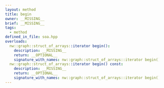 ```yaml
---
layout: method
title: begin
owner: __MISSING__
brief: __MISSING__
tags:
  - method
defined_in_file: soa.hpp
overloads:
  nw::graph::struct_of_arrays::iterator begin():
    description: __MISSING__
    return: __OPTIONAL__
    signature_with_names: nw::graph::struct_of_arrays::iterator begin()
  nw::graph::struct_of_arrays::iterator begin() const:
    description: __MISSING__
    return: __OPTIONAL__
    signature_with_names: nw::graph::struct_of_arrays::iterator begin() const
---
```

